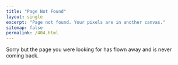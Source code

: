 ```yaml
---
title: "Page Not Found"
layout: single
excerpt: "Page not found. Your pixels are in another canvas."
sitemap: false
permalink: /404.html
---
```

Sorry but the page you were looking for has flown away and is never coming back.

<script type="text/javascript">
  var GOOG_FIXURL_LANG = 'en';
  var GOOG_FIXURL_SITE = '{{ site.url }}'
</script>
<script type="text/javascript"
  src="//linkhelp.clients.google.com/tbproxy/lh/wm/fixurl.js">
</script>
